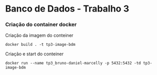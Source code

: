 # Banco de Dados - Trabalho 3

### Criação do container docker
Criação da imagem do conteiner
```
docker build . -t tp3-image-bdm
```

Criação e start do conteiner

```
docker run --name tp3_bruno-daniel-marcelly -p 5432:5432 -td tp3-image-bdm
```
